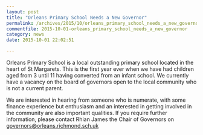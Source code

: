 ```yaml
---
layout: post
title: "Orleans Primary School Needs a New Governor"
permalink: /archives/2015/10/orleans_primary_school_needs_a_new_governor.html
commentfile: 2015-10-01-orleans_primary_school_needs_a_new_governor
category: news
date: 2015-10-01 22:02:51

---
```


Orleans Primary School is a local outstanding primary school located in the heart of St Margarets. This is the first year ever when we have had children aged from 3 until 11 having converted from an infant school. We currently have a vacancy on the board of governors open to the local community who is not a current parent.

We are interested in hearing from someone who is numerate, with some finance experience but enthusiasm and an interested in getting involved in the community are also important qualities. If you require further information, please contact Rhian James the Chair of Governors on <governors@orleans.richmond.sch.uk>
